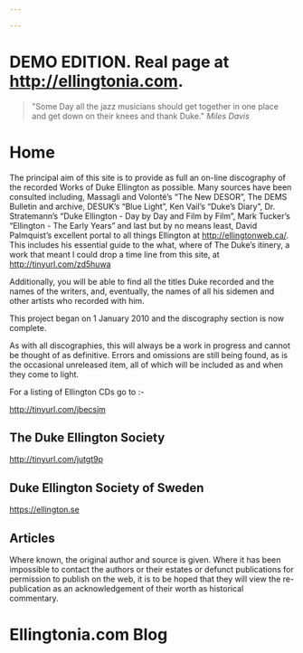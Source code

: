 ```yaml
---

---
```


# DEMO EDITION. Real page at http://ellingtonia.com.

> "Some Day all the jazz musicians should get together in one place and get down on their knees and thank Duke."      <cite>Miles Davis</cite>


# Home

The principal aim of this site is to provide as full an on-line discography of the recorded Works of Duke Ellington as possible. Many sources have been consulted including, Massagli and Volonté’s “The New DESOR”, The DEMS Bulletin and archive, DESUK’s “Blue Light”, Ken Vail’s “Duke’s Diary”, Dr. Stratemann’s “Duke Ellington - Day by Day and Film by Film”, Mark Tucker’s “Ellington - The Early Years” and last but by no means least, David Palmquist’s excellent portal to all things Ellington at http://ellingtonweb.ca/. This includes his essential guide to the what, where of The Duke’s itinery, a work that meant I could drop a time line from this site, at http://tinyurl.com/zd5huwa

Additionally, you will be able to find all the titles Duke recorded and the names of the writers, and, eventually, the names of all his sidemen and other artists who recorded with him.

This project began on 1 January 2010 and the discography section is now complete.

As with all discographies, this will always be a work in progress and cannot be thought of as definitive. Errors and omissions are still being found, as is the occasional unreleased item, all of which will be included as and when they come to light.

For a listing of Ellington CDs go to :-

http://tinyurl.com/jbecsjm

## The Duke Ellington Society

http://tinyurl.com/jutgt9p

## Duke Ellington Society of Sweden

https://ellington.se


## Articles

Where known, the original author and source is given. Where it has been impossible to contact the authors or their estates or defunct publications for permission to publish on the web, it is to be hoped that they will view the re-publication as an acknowledgement of their worth as historical commentary.

# Ellingtonia.com Blog
